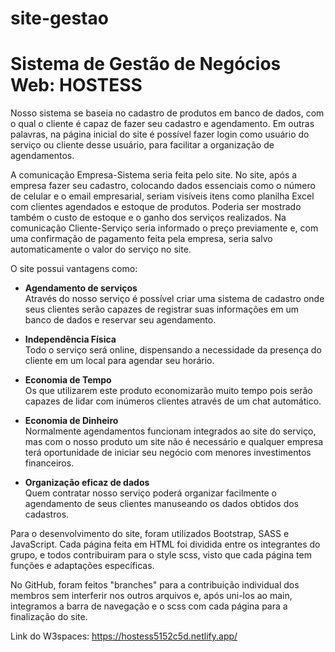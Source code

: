 # site-gestao

# Sistema de Gestão de Negócios Web: HOSTESS

Nosso sistema se baseia no cadastro de produtos em banco de dados, com o qual o cliente é capaz de fazer seu cadastro e agendamento. Em outras palavras, na página inicial do site é possível fazer login como usuário do serviço ou cliente desse usuário, para facilitar a organização de agendamentos.

A comunicação Empresa-Sistema seria feita pelo site. No site, após a empresa fazer seu cadastro, colocando dados essenciais como o número de celular e o email empresarial, seriam visíveis itens como planilha Excel com clientes agendados e estoque de produtos. Poderia ser mostrado também o custo de estoque e o ganho dos serviços realizados. Na comunicação Cliente-Serviço seria informado o preço previamente e, com uma confirmação de pagamento feita pela empresa, seria salvo automaticamente o valor do serviço no site.

O site possui vantagens como:

* <strong>Agendamento de serviços</strong> <br>
Através do nosso serviço é possível criar uma sistema de cadastro onde
seus clientes serão capazes de registrar suas informações em um banco de dados e
reservar seu agendamento.

* <strong>Independência Física</strong> <br>
Todo o serviço será online, dispensando a necessidade da presença do cliente em
um local para agendar seu horário.

* <strong>Economia de Tempo</strong> <br>
Os que utilizarem este produto economizarão muito tempo pois serão capazes de
lidar com inúmeros clientes através de um chat automático.

* <strong>Economia de Dinheiro</strong> <br>
Normalmente agendamentos funcionam integrados ao site do serviço, mas com o nosso
produto um site não é necessário e qualquer empresa terá oportunidade de iniciar
seu negócio com menores investimentos financeiros.

* <strong>Organização eficaz de dados</strong> <br>
Quem contratar nosso serviço poderá organizar facilmente o agendamento de seus
clientes manuseando os dados obtidos dos cadastros.

Para o desenvolvimento do site, foram utilizados Bootstrap, SASS e JavaScript. Cada página feita em HTML foi dividida entre os integrantes do grupo, e todos contribuiram para o style scss, visto que cada página tem funções e adaptações específicas.

No GitHub, foram feitos "branches" para a contribuição individual dos membros sem interferir nos outros arquivos e, após uni-los ao main, integramos a barra de navegação e o scss com cada página para a finalização do site.

Link do W3spaces: https://hostess5152c5d.netlify.app/
